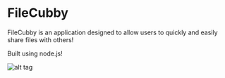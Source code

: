 FileCubby
=========

FileCubby is an application designed to allow users to quickly and easily share
files with others!

Built using node.js!

![alt tag](http://i.imgur.com/XAFGlbh.gif)
